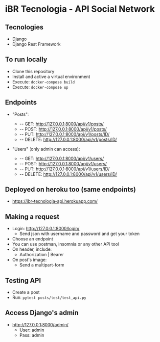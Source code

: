 # iBR Tecnologia - API Social Network

## Tecnologies
- Django
- Django Rest Framework

## To run locally
- Clone this repository
- Install and active a virtual environment
- Execute: ```docker-compose build```
- Execute: ```docker-compose up```

## Endpoints
- "Posts":  
  * -- GET: http://127.0.0.1:8000/api/v1/posts/
  * -- POST: http://127.0.0.1:8000/api/v1/posts/
  * -- PUT: http://127.0.0.1:8000/api/v1/posts/ID/
  * -- DELETE: http://127.0.0.1:8000/api/v1/posts/ID/

- "Users" (only admin can access): 
  * -- GET: http://127.0.0.1:8000/api/v1/users/
  * -- POST: http://127.0.0.1:8000/api/v1/users/
  * -- PUT: http://127.0.0.1:8000/api/v1/users/ID/
  * -- DELETE: http://127.0.0.1:8000/api/v1/users/ID/

## Deployed on heroku too (same endpoints)
- https://ibr-tecnologia-api.herokuapp.com/

## Making a request
- Login: http://127.0.0.1:8000/login/
  - Send json with username and password and get your token 
- Choose an endpoint
- You can use postman, insomnia or any other API tool
- On header, include:
  - Authorization | Bearer <token>
- On post's image:
  - Send a multipart-form

## Testing API
- Create a post
- Run: ```pytest posts/test/test_api.py```

## Access Django's admin
- http://127.0.0.1:8000/admin/
  - User: admin
  - Pass: admin

